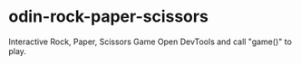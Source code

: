 # odin-rock-paper-scissors
Interactive Rock, Paper, Scissors Game
Open DevTools and call "game()" to play.
